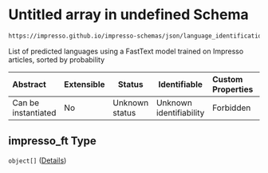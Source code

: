 # Untitled array in undefined Schema

```txt
https://impresso.github.io/impresso-schemas/json/language_identification/language_identification.schema.json#/properties/impresso_ft
```

List of predicted languages using a FastText model trained on Impresso articles, sorted by probability


| Abstract            | Extensible | Status         | Identifiable            | Custom Properties | Additional Properties | Access Restrictions | Defined In                                                                                                 |
| :------------------ | ---------- | -------------- | ----------------------- | :---------------- | --------------------- | ------------------- | ---------------------------------------------------------------------------------------------------------- |
| Can be instantiated | No         | Unknown status | Unknown identifiability | Forbidden         | Allowed               | none                | [language_identification.schema.json\*](../out/language_identification.schema.json "open original schema") |

## impresso_ft Type

`object[]` ([Details](language_identification-definitions-lid.md))
